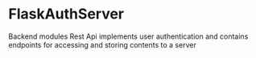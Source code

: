 # FlaskAuthServer

Backend modules Rest Api implements user authentication and contains endpoints for accessing and storing contents to a server

